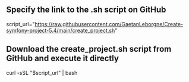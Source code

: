 ## Specify the link to the .sh script on GitHub

script_url="https://raw.githubusercontent.com/GaetanLeborgne/Create-symfony-project-5.4/main/create_project.sh"

## Download the create_project.sh script from GitHub and execute it directly

curl -sSL "$script_url" | bash